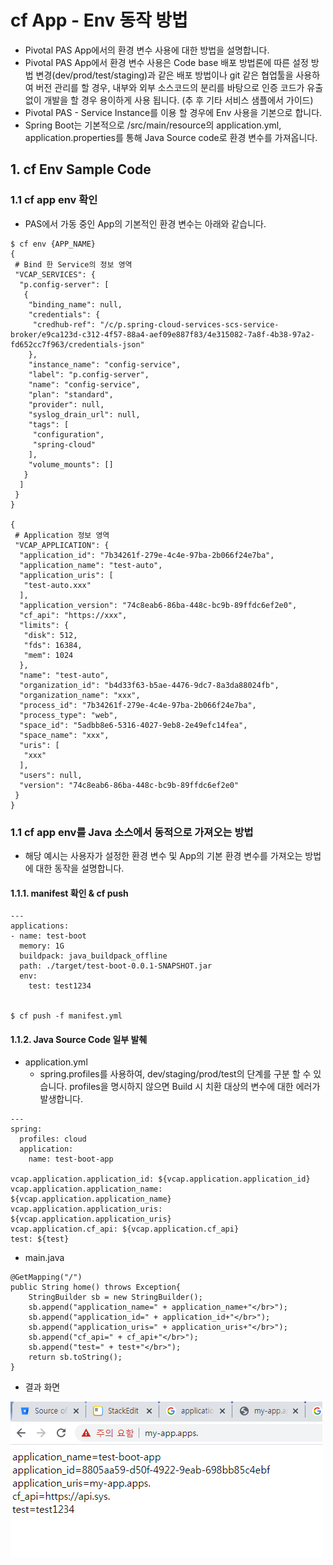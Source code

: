 # cf App - Env 동작 방법
- Pivotal  PAS App에서의 환경 변수 사용에 대한 방법을 설명합니다.
- Pivotal  PAS App에서 환경 변수 사용은 Code base 배포 방법론에 따른 설정 방법 변경(dev/prod/test/staging)과 같은 배포 방법이나 git 같은 협업툴을 사용하여 버전 관리를 할 경우, 내부와 외부 소스코드의 분리를 바탕으로 인증 코드가 유출 없이 개발을 할 경우 용이하게 사용 됩니다. (추 후 기타 서비스 샘플에서 가이드)
- Pivotal PAS - Service Instance를 이용 할 경우에 Env 사용을 기본으로 합니다.
- Spring Boot는 기본적으로 /src/main/resource의 application.yml, application.properties를 통해 Java Source code로 환경 변수를 가져옵니다. 

## 1. cf Env Sample Code

### 1.1 cf app env 확인
- PAS에서 가동 중인 App의 기본적인 환경 변수는 아래와 같습니다.

```
$ cf env {APP_NAME}
{
 # Bind 한 Service의 정보 영역
 "VCAP_SERVICES": {
  "p.config-server": [
   {
    "binding_name": null,
    "credentials": {
     "credhub-ref": "/c/p.spring-cloud-services-scs-service-broker/e9ca123d-c312-4f57-88a4-aef09e887f83/4e315082-7a8f-4b38-97a2-fd652cc7f963/credentials-json"
    },
    "instance_name": "config-service",
    "label": "p.config-server",
    "name": "config-service",
    "plan": "standard",
    "provider": null,
    "syslog_drain_url": null,
    "tags": [
     "configuration",
     "spring-cloud"
    ],
    "volume_mounts": []
   }
  ]
 }
}

{
 # Application 정보 영역
 "VCAP_APPLICATION": {
  "application_id": "7b34261f-279e-4c4e-97ba-2b066f24e7ba",
  "application_name": "test-auto",
  "application_uris": [
   "test-auto.xxx"
  ],
  "application_version": "74c8eab6-86ba-448c-bc9b-89ffdc6ef2e0",
  "cf_api": "https://xxx",
  "limits": {
   "disk": 512,
   "fds": 16384,
   "mem": 1024
  },
  "name": "test-auto",
  "organization_id": "b4d33f63-b5ae-4476-9dc7-8a3da88024fb",
  "organization_name": "xxx",
  "process_id": "7b34261f-279e-4c4e-97ba-2b066f24e7ba",
  "process_type": "web",
  "space_id": "5adbb8e6-5316-4027-9eb8-2e49efc14fea",
  "space_name": "xxx",
  "uris": [
   "xxx"
  ],
  "users": null,
  "version": "74c8eab6-86ba-448c-bc9b-89ffdc6ef2e0"
 }
}
```

### 1.1 cf app env를 Java 소스에서 동적으로 가져오는 방법
- 해당 예시는 사용자가 설정한 환경 변수 및 App의 기본 환경 변수를 가져오는 방법에 대한 동작을 설명합니다.

#### 1.1.1. manifest 확인 & cf push

```
---
applications:
- name: test-boot
  memory: 1G
  buildpack: java_buildpack_offline
  path: ./target/test-boot-0.0.1-SNAPSHOT.jar
  env:
    test: test1234


$ cf push -f manifest.yml
```

#### 1.1.2. Java Source Code 일부 발췌

- application.yml
	- spring.profiles를 사용하여, dev/staging/prod/test의 단계를 구분 할 수 있습니다. profiles을 명시하지 않으면 Build 시 치환 대상의 변수에 대한 에러가 발생합니다.
	 
```
---
spring:
  profiles: cloud
  application:
    name: test-boot-app

vcap.application.application_id: ${vcap.application.application_id}
vcap.application.application_name: ${vcap.application.application_name}
vcap.application.application_uris: ${vcap.application.application_uris}
vcap.application.cf_api: ${vcap.application.cf_api}
test: ${test}

```
- main.java

```
@GetMapping("/")
public String home() throws Exception{
	StringBuilder sb = new StringBuilder();
	sb.append("application_name=" + application_name+"</br>");
	sb.append("application_id=" + application_id+"</br>");
	sb.append("application_uris=" + application_uris+"</br>");
	sb.append("cf_api=" + cf_api+"</br>");
	sb.append("test=" + test+"</br>");
	return sb.toString();
}
```

- 결과 화면

![ex_screenshot](./images/cf_env_1.PNG)


